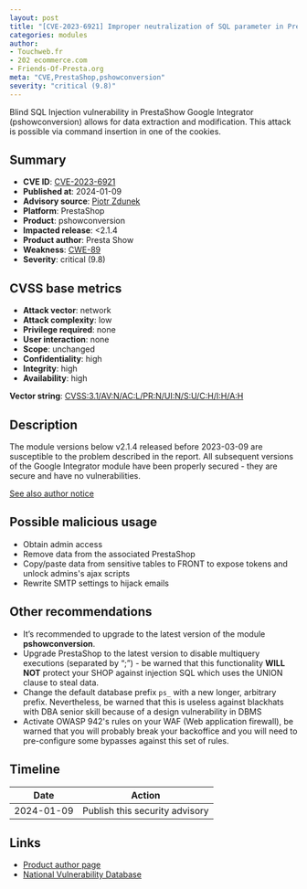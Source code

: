 ```yaml
---
layout: post
title: "[CVE-2023-6921] Improper neutralization of SQL parameter in PrestaShow Google Integrator module for PrestaShop"
categories: modules
author:
- Touchweb.fr
- 202 ecommerce.com
- Friends-Of-Presta.org
meta: "CVE,PrestaShop,pshowconversion"
severity: "critical (9.8)"
---
```


Blind SQL Injection vulnerability in PrestaShow Google Integrator (pshowconversion) allows for data extraction and modification. This attack is possible via command insertion in one of the cookies.

## Summary

* **CVE ID**: [CVE-2023-6921](https://cve.mitre.org/cgi-bin/cvename.cgi?name=CVE-2023-6921)
* **Published at**: 2024-01-09
* **Advisory source**: [Piotr Zdunek](https://cert.pl/posts/2024/01/CVE-2023-6921/)
* **Platform**: PrestaShop
* **Product**: pshowconversion
* **Impacted release**: <2.1.4
* **Product author**: Presta Show
* **Weakness**: [CWE-89](https://cwe.mitre.org/data/definitions/89.html)
* **Severity**: critical (9.8)


## CVSS base metrics

* **Attack vector**: network
* **Attack complexity**: low
* **Privilege required**: none
* **User interaction**: none
* **Scope**: unchanged
* **Confidentiality**: high
* **Integrity**: high
* **Availability**: high

**Vector string**: [CVSS:3.1/AV:N/AC:L/PR:N/UI:N/S:U/C:H/I:H/A:H](https://nvd.nist.gov/vuln-metrics/cvss/v3-calculator?vector=AV:N/AC:L/PR:N/UI:N/S:U/C:H/I:H/A:H)

## Description

The module versions below v2.1.4 released before 2023-03-09 are susceptible to the problem described in the report. All subsequent versions of the Google Integrator module have been properly secured - they are secure and have no vulnerabilities.

[See also author notice](https://helpdesk.prestashow.pl/kb/faq.php?id=190&lang=en_US)

## Possible malicious usage

* Obtain admin access
* Remove data from the associated PrestaShop
* Copy/paste data from sensitive tables to FRONT to expose tokens and unlock admins's ajax scripts
* Rewrite SMTP settings to hijack emails


## Other recommendations

* It’s recommended to upgrade to the latest version of the module **pshowconversion**.
* Upgrade PrestaShop to the latest version to disable multiquery executions (separated by “;”) - be warned that this functionality **WILL NOT** protect your SHOP against injection SQL which uses the UNION clause to steal data.
* Change the default database prefix `ps_` with a new longer, arbitrary prefix. Nevertheless, be warned that this is useless against blackhats with DBA senior skill because of a design vulnerability in DBMS
* Activate OWASP 942's rules on your WAF (Web application firewall), be warned that you will probably break your backoffice and you will need to pre-configure some bypasses against this set of rules.


## Timeline

| Date | Action |
|--|--|
| 2024-01-09 | Publish this security advisory |


## Links

* [Product author page](https://prestashow.pl/pl/moduly-prestashop/28-prestashop-google-integrator-ga4-gtm-ads-remarketing.html)
* [National Vulnerability Database](https://nvd.nist.gov/vuln/detail/CVE-2023-6921)

